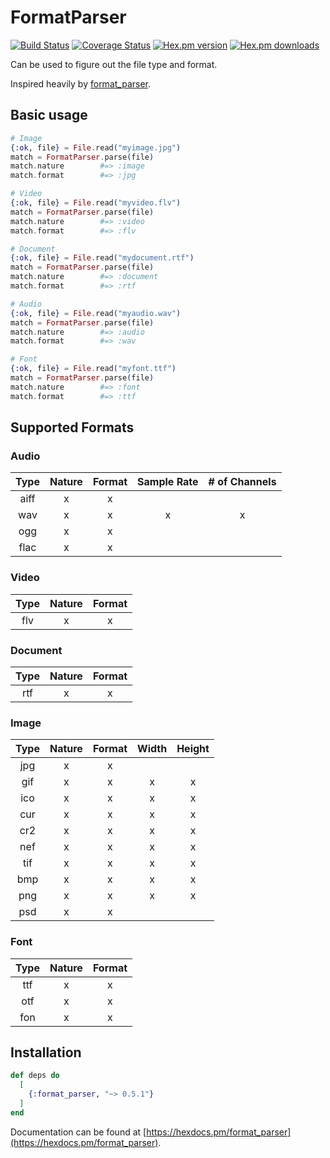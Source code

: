 # FormatParser

[![Build Status](https://travis-ci.org/ahtung/format_parser.ex.svg?branch=master)](https://travis-ci.org/ahtung/format_parser.ex)
[![Coverage Status](https://coveralls.io/repos/ahtung/format_parser.ex/badge.svg?branch=master)](https://coveralls.io/r/ahtung/format_parser.ex?branch=master)
[![Hex.pm version](https://img.shields.io/hexpm/v/format_parser.svg?style=flat-square)](https://hex.pm/packages/format_parser)
[![Hex.pm downloads](https://img.shields.io/hexpm/dt/format_parser.svg)](https://hex.pm/packages/format_parser)

Can be used to figure out the file type and format.

Inspired heavily by [format_parser](https://github.com/WeTransfer/format_parser/).

## Basic usage

```elixir
# Image
{:ok, file} = File.read("myimage.jpg")
match = FormatParser.parse(file)
match.nature        #=> :image
match.format        #=> :jpg

# Video
{:ok, file} = File.read("myvideo.flv")
match = FormatParser.parse(file)
match.nature        #=> :video
match.format        #=> :flv

# Document
{:ok, file} = File.read("mydocument.rtf")
match = FormatParser.parse(file)
match.nature        #=> :document
match.format        #=> :rtf

# Audio
{:ok, file} = File.read("myaudio.wav")
match = FormatParser.parse(file)
match.nature        #=> :audio
match.format        #=> :wav

# Font
{:ok, file} = File.read("myfont.ttf")
match = FormatParser.parse(file)
match.nature        #=> :font
match.format        #=> :ttf

```

## Supported Formats

### Audio

| Type  | Nature | Format | Sample Rate | # of Channels |
| :---: | :----: | :----: | :---------: | :-----------: |
| aiff  | x      | x      |             |               |
| wav   | x      | x      | x           | x             |
| ogg   | x      | x      |             |               |
| flac  | x      | x      |             |               |

### Video

| Type | Nature | Format |
| :--: | :----: | :----: |
| flv  | x      | x      |

### Document

| Type | Nature | Format |
| :--: | :----: | :----: |
| rtf  | x      | x      |

### Image

| Type | Nature | Format | Width | Height |
| :--: | :----: | :----: | :---: | :----: |
| jpg  | x      | x      |       |        |
| gif  | x      | x      | x     | x      |
| ico  | x      | x      | x     | x      |
| cur  | x      | x      | x     | x      |
| cr2  | x      | x      | x     | x      |
| nef  | x      | x      | x     | x      |
| tif  | x      | x      | x     | x      |
| bmp  | x      | x      | x     | x      |
| png  | x      | x      | x     | x      |
| psd  | x      | x      |       |        |

### Font

| Type | Nature | Format |
| :--: | :----: | :----: |
| ttf  | x      | x      |
| otf  | x      | x      |
| fon  | x      | x      |

## Installation

```elixir
def deps do
  [
    {:format_parser, "~> 0.5.1"}
  ]
end
```

Documentation can be found at [https://hexdocs.pm/format_parser](https://hexdocs.pm/format_parser).
